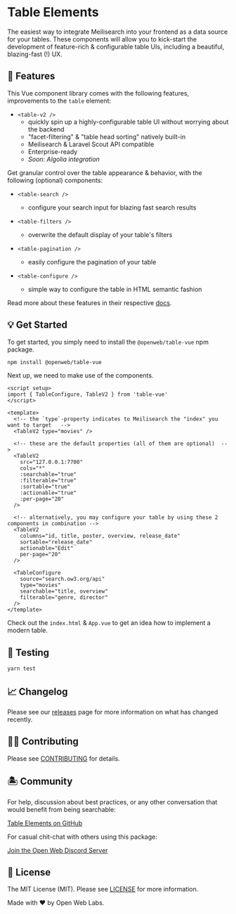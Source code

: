 # Table Elements

The easiest way to integrate Meilisearch into your frontend as a data source for your tables. These components will allow you to kick-start the development of feature-rich & configurable table UIs, including a beautiful, blazing-fast (!) UX.

## 🐙 Features

This Vue component library comes with the following features, improvements to the `table` element:

- `<table-v2 />`
  - quickly spin up a highly-configurable table UI without worrying about the backend
  - "facet-filtering" & "table head sorting" natively built-in
  - Meilisearch & Laravel Scout API compatible
  - Enterprise-ready
  - _Soon: Algolia integration_

Get granular control over the table appearance & behavior, with the following (optional) components:

- `<table-search />`
  - configure your search input for blazing fast search results

- `<table-filters />`
  - overwrite the default display of your table's filters

- `<table-pagination />`
  - easily configure the pagination of your table

- `<table-configure />`
  - simple way to configure the table in HTML semantic fashion

Read more about these features in their respective [docs](https://ow3.org/docs).

## 💡 Get Started

To get started, you simply need to install the `@openweb/table-vue` npm package.

```bash
npm install @openweb/table-vue
```

Next up, we need to make use of the components.

```vue
<script setup>
import { TableConfigure, TableV2 } from 'table-vue'
</script>

<template>
  <!-- the `type`-property indicates to Meilisearch the "index" you want to target   -->
  <TableV2 type="movies" />

  <!-- these are the default properties (all of them are optional)  -->
  <TableV2
    src="127.0.0.1:7700"
    cols="*"
    :searchable="true"
    :filterable="true"
    :sortable="true"
    :actionable="true"
    :per-page="20"
  />

  <!-- alternatively, you may configure your table by using these 2 components in combination -->
  <TableV2
    columns="id, title, poster, overview, release_date"
    sortable="release_date"
    actionable="Edit"
    per-page="20"
  />

  <TableConfigure
    source="search.ow3.org/api"
    type="movies"
    searchable="title, overview"
    filterable="genre, director"
  />
</template>
```

Check out the `index.html` & `App.vue` to get an idea how to implement a modern table.

## 🧪 Testing

```bash
yarn test
```

## 📈 Changelog

Please see our [releases](https://github.com/openweblabs/table-vue/releases) page for more information on what has changed recently.

## 💪🏼 Contributing

Please see [CONTRIBUTING](.github/CONTRIBUTING.md) for details.

## 🏝 Community

For help, discussion about best practices, or any other conversation that would benefit from being searchable:

[Table Elements on GitHub](https://github.com/openweblabs/table-vue/discussions)

For casual chit-chat with others using this package:

[Join the Open Web Discord Server](https://discord.ow3.org)

## 📄 License

The MIT License (MIT). Please see [LICENSE](LICENSE.md) for more information.

Made with ❤️ by Open Web Labs.
